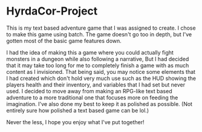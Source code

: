 # HyrdaCor-Project
This is my text based adventure game that I was assigned to create.
I chose to make this game using batch. The game doesn't go too in depth, but I've gotten most of the basic game features down.

I had the idea of making this a game where you could actually fight monsters in a dungeon while also following a narrative,
But I had decided that it may take too long for me to completely finish a game with as much content as I invisioned. That being said,
you may notice some elements that I had created which don't hold very much use such as the HUD showing the players health and their
inventory, and variables that I had set but never used. I decided to move away from making an RPG-like text based adventure to a more
traditional one that focuses more on feeding the imagination. I've also done my best to keep it as polished as possible. (Not entirely sure
how polished a text based game can be lol.)

Never the less, I hope you enjoy what I've put together!
